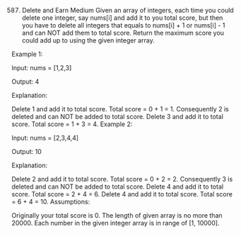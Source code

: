 587. Delete and Earn
Medium
Given an array of integers, each time you could delete one integer, say nums[i] and add it to you total score, but then you have to delete all integers that equals to nums[i] + 1 or nums[i] - 1 and can NOT add them to total score. Return the maximum score you could add up to using the given integer array.



Example 1:

Input: nums = [1,2,3]

Output: 4

Explanation:

Delete 1 and add it to total score. Total score = 0 + 1 = 1. Consequently 2 is deleted and can NOT be added to total score.
Delete 3 and add it to total score. Total score = 1 + 3 = 4.
Example 2:

Input: nums = [2,3,4,4]

Output: 10

Explanation:

Delete 2 and add it to total score. Total score = 0 + 2 = 2. Consequently 3 is deleted and can NOT be added to total score.
Delete 4 and add it to total score. Total score = 2 + 4 = 6.
Delete 4 and add it to total score. Total score = 6 + 4 = 10.
Assumptions:

Originally your total score is 0.
The length of given array is no more than 20000.
Each number in the given integer array is in range of [1, 10000].
